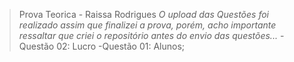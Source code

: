 > Prova Teorica - Raissa Rodrigues
>*O upload das Questões foi realizado assim que finalizei a prova, porém, acho importante ressaltar que criei o repositório antes do envio das questões...*
-Questão 02: Lucro
-Questão 01: Alunos;
